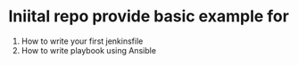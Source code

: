 # Iniital repo provide basic example for 
1. How to write your first jenkinsfile
2. How to write playbook using Ansible
